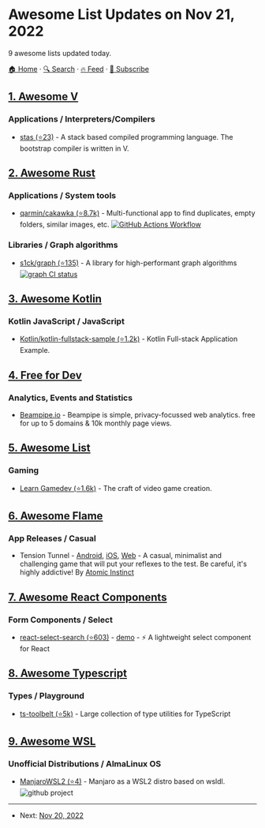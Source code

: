 # Awesome List Updates on Nov 21, 2022

9 awesome lists updated today.

[🏠 Home](/README.md) · [🔍 Search](https://www.trackawesomelist.com/search/) · [🔥 Feed](https://www.trackawesomelist.com/rss.xml) · [📮 Subscribe](https://trackawesomelist.us17.list-manage.com/subscribe?u=d2f0117aa829c83a63ec63c2f&id=36a103854c)



## [1. Awesome V](/content/vlang/awesome-v/README.md)

### Applications / Interpreters/Compilers

*   [stas (⭐23)](https://github.com/l1mey112/stas/tree/0.1.0-v-compiler) - A stack based compiled programming language. The bootstrap compiler is written in V.

## [2. Awesome Rust](/content/rust-unofficial/awesome-rust/README.md)

### Applications / System tools

*   [qarmin/cakawka (⭐8.7k)](https://github.com/qarmin/czkawka) - Multi-functional app to find duplicates, empty folders, similar images, etc. [![GitHub Actions Workflow](https://github.com/qarmin/czkawka/actions/workflows/pages/pages-build-deployment/badge.svg?branch=master)](https://github.com/qarmin/czkawka/actions)

### Libraries / Graph algorithms

*   [s1ck/graph (⭐135)](https://github.com/s1ck/graph) - A library for high-performant graph algorithms [![graph CI status](https://img.shields.io/github/workflow/status/s1ck/graph/CI/main?label=CI)](https://github.com/s1ck/graph/actions/workflows/rust.yml)

## [3. Awesome Kotlin](/content/KotlinBy/awesome-kotlin/README.md)

### Kotlin JavaScript / JavaScript

*   [Kotlin/kotlin-fullstack-sample (⭐1.2k)](https://github.com/Kotlin/kotlin-fullstack-sample) - Kotlin Full-stack Application Example.

## [4. Free for Dev](/content/ripienaar/free-for-dev/README.md)

### Analytics, Events and Statistics

*   [Beampipe.io](https://beampipe.io) - Beampipe is simple, privacy-focussed web analytics. free for up to 5 domains & 10k monthly page views.

## [5. Awesome List](/content/sindresorhus/awesome/README.md)

### Gaming

*   [Learn Gamedev (⭐1.6k)](https://github.com/notpresident35/awesome-learn-gamedev#readme) - The craft of video game creation.

## [6. Awesome Flame](/content/flame-engine/awesome-flame/README.md)

### App Releases / Casual

*   Tension Tunnel - [Android](https://play.google.com/store/apps/details?id=com.atomicinstinct.tensiontunnel), [iOS](https://apps.apple.com/app/tension-tunnel/id1608041401), [Web](https://tensiontunnel.com/play) - A casual, minimalist and challenging game that will put your reflexes to the test. Be careful, it's highly addictive! By [Atomic Instinct](https://atomicinstinct.com)

## [7. Awesome React Components](/content/brillout/awesome-react-components/README.md)

### Form Components / Select

*   [react-select-search (⭐603)](https://github.com/tbleckert/react-select-search) - [demo](https://react-select-search.com/) - ⚡️ A lightweight select component for React

## [8. Awesome Typescript](/content/dzharii/awesome-typescript/README.md)

### Types / Playground

*   [ts-toolbelt (⭐5k)](https://github.com/millsp/ts-toolbelt) - Large collection of type utilities for TypeScript

## [9. Awesome WSL](/content/sirredbeard/Awesome-WSL/README.md)

### Unofficial Distributions / AlmaLinux OS

*   [ManjaroWSL2 (⭐4)](https://github.com/sileshn/ManjaroWSL2) - Manjaro as a WSL2 distro based on wsldl. ![github project](https://raw.githubusercontent.com/sirredbeard/Awesome-WSL/master/github-icon.png)

---

- Next: [Nov 20, 2022](/content/2022/11/20/README.md)